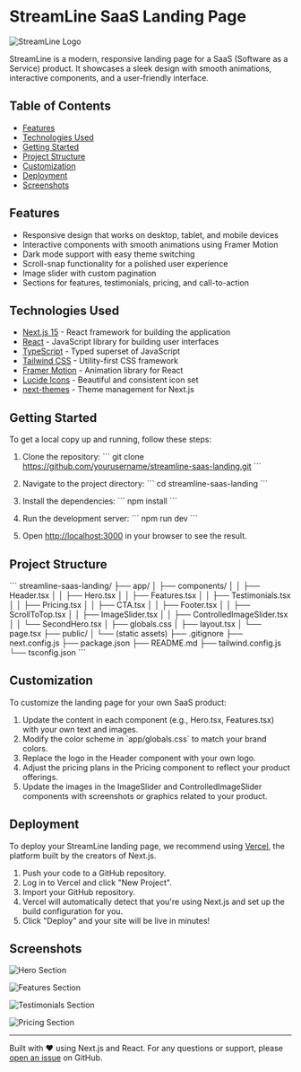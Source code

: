 # StreamLine SaaS Landing Page

![StreamLine Logo](https://i.imgur.com/YourLogoImage.png)

StreamLine is a modern, responsive landing page for a SaaS (Software as a Service) product. It showcases a sleek design with smooth animations, interactive components, and a user-friendly interface.

## Table of Contents

- [Features](#features)
- [Technologies Used](#technologies-used)
- [Getting Started](#getting-started)
- [Project Structure](#project-structure)
- [Customization](#customization)
- [Deployment](#deployment)
- [Screenshots](#screenshots)

## Features

- Responsive design that works on desktop, tablet, and mobile devices
- Interactive components with smooth animations using Framer Motion
- Dark mode support with easy theme switching
- Scroll-snap functionality for a polished user experience
- Image slider with custom pagination
- Sections for features, testimonials, pricing, and call-to-action

## Technologies Used

- [Next.js 15](https://nextjs.org/) - React framework for building the application
- [React](https://reactjs.org/) - JavaScript library for building user interfaces
- [TypeScript](https://www.typescriptlang.org/) - Typed superset of JavaScript
- [Tailwind CSS](https://tailwindcss.com/) - Utility-first CSS framework
- [Framer Motion](https://www.framer.com/motion/) - Animation library for React
- [Lucide Icons](https://lucide.dev/) - Beautiful and consistent icon set
- [next-themes](https://github.com/pacocoursey/next-themes) - Theme management for Next.js

## Getting Started

To get a local copy up and running, follow these steps:

1. Clone the repository:
   \`\`\`
   git clone https://github.com/yourusername/streamline-saas-landing.git
   \`\`\`

2. Navigate to the project directory:
   \`\`\`
   cd streamline-saas-landing
   \`\`\`

3. Install the dependencies:
   \`\`\`
   npm install
   \`\`\`

4. Run the development server:
   \`\`\`
   npm run dev
   \`\`\`

5. Open [http://localhost:3000](http://localhost:3000) in your browser to see the result.

## Project Structure

\`\`\`
streamline-saas-landing/
├── app/
│ ├── components/
│ │ ├── Header.tsx
│ │ ├── Hero.tsx
│ │ ├── Features.tsx
│ │ ├── Testimonials.tsx
│ │ ├── Pricing.tsx
│ │ ├── CTA.tsx
│ │ ├── Footer.tsx
│ │ ├── ScrollToTop.tsx
│ │ ├── ImageSlider.tsx
│ │ ├── ControlledImageSlider.tsx
│ │ └── SecondHero.tsx
│ ├── globals.css
│ ├── layout.tsx
│ └── page.tsx
├── public/
│ └── (static assets)
├── .gitignore
├── next.config.js
├── package.json
├── README.md
├── tailwind.config.js
└── tsconfig.json
\`\`\`

## Customization

To customize the landing page for your own SaaS product:

1. Update the content in each component (e.g., Hero.tsx, Features.tsx) with your own text and images.
2. Modify the color scheme in \`app/globals.css\` to match your brand colors.
3. Replace the logo in the Header component with your own logo.
4. Adjust the pricing plans in the Pricing component to reflect your product offerings.
5. Update the images in the ImageSlider and ControlledImageSlider components with screenshots or graphics related to your product.

## Deployment

To deploy your StreamLine landing page, we recommend using [Vercel](https://vercel.com/), the platform built by the creators of Next.js.

1. Push your code to a GitHub repository.
2. Log in to Vercel and click "New Project".
3. Import your GitHub repository.
4. Vercel will automatically detect that you're using Next.js and set up the build configuration for you.
5. Click "Deploy" and your site will be live in minutes!

## Screenshots

![Hero Section](https://i.imgur.com/YourHeroScreenshot.png)

![Features Section](https://i.imgur.com/YourFeaturesScreenshot.png)

![Testimonials Section](https://i.imgur.com/YourTestimonialsScreenshot.png)

![Pricing Section](https://i.imgur.com/YourPricingScreenshot.png)

---

Built with ❤️ using Next.js and React. For any questions or support, please [open an issue](https://github.com/yourusername/streamline-saas-landing/issues) on GitHub.
